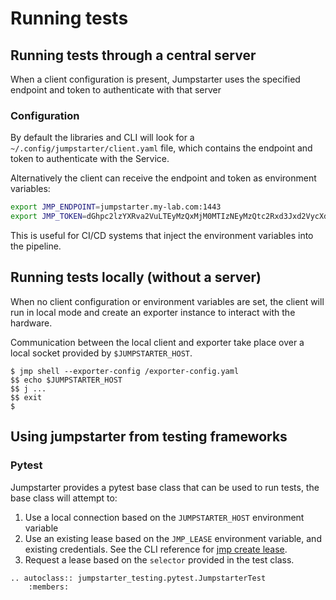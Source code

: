 # Running tests

## Running tests through a central server

When a client configuration is present, Jumpstarter uses the specified endpoint
and token to authenticate with that server

### Configuration

By default the libraries and CLI will look for a
`~/.config/jumpstarter/client.yaml` file, which contains the endpoint and token
to authenticate with the Service.

Alternatively the client can receive the endpoint and token as environment
variables:

```bash
export JMP_ENDPOINT=jumpstarter.my-lab.com:1443
export JMP_TOKEN=dGhpc2lzYXRva2VuLTEyMzQxMjM0MTIzNEyMzQtc2Rxd3Jxd2VycXdlcnF3ZXJxd2VyLTEyMzQxMjM0MTIz
```

This is useful for CI/CD systems that inject the environment variables into the
pipeline.

## Running tests locally (without a server)

When no client configuration or environment variables are set, the client will
run in local mode and create an exporter instance to interact with the hardware.

Communication between the local client and exporter take place over a local
socket provided by `$JUMPSTARTER_HOST`.

```
$ jmp shell --exporter-config /exporter-config.yaml
$$ echo $JUMPSTARTER_HOST
$$ j ...
$$ exit
$
```

## Using jumpstarter from testing frameworks

### Pytest

Jumpstarter provides a pytest base class that can be used to run tests, the base
class will attempt to:

1. Use a local connection based on the `JUMPSTARTER_HOST` environment variable
2. Use an existing lease based on the `JMP_LEASE` environment variable, and
   existing credentials. See the CLI reference for [jmp create
   lease](./reference/jmp.md#jmp-cli-reference).
3. Request a lease based on the `selector` provided in the test class.

```{eval-rst}
.. autoclass:: jumpstarter_testing.pytest.JumpstarterTest
    :members:
```

